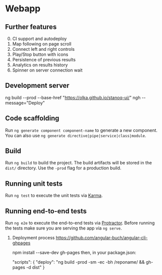 # Webapp

## Further features

0) CI support and autodeploy
1) Map following on page scroll
2) Connect left and right controls
3) Play/Stop button with icons
4) Persistence of previous results
5) Analytics on results history 
6) Spinner on server connection wait

## Development server

ng build --prod --base-href "https://olka.github.io/stanoq-ui/"
ngh --message="Deploy"

## Code scaffolding

Run `ng generate component component-name` to generate a new component. You can also use `ng generate directive|pipe|service|class|module`.

## Build

Run `ng build` to build the project. The build artifacts will be stored in the `dist/` directory. Use the `-prod` flag for a production build.

## Running unit tests

Run `ng test` to execute the unit tests via [Karma](https://karma-runner.github.io).

## Running end-to-end tests

Run `ng e2e` to execute the end-to-end tests via [Protractor](http://www.protractortest.org/).
Before running the tests make sure you are serving the app via `ng serve`.

1) Deployment process https://github.com/angular-buch/angular-cli-ghpages

    npm install --save-dev gh-pages
    then, in your package.json:

    "scripts": {
        "deploy": "ng build -prod -sm -ec -bh /reponame/ && gh-pages -d dist"
    }
